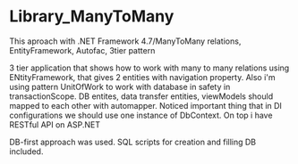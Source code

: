 # Library_ManyToMany
This aproach with .NET Framework 4.7/ManyToMany relations, EntityFramework, Autofac, 3tier pattern

3 tier application that shows how to work with many to many relations using ENtityFramework,
that gives 2 entities with navigation property. Also i'm using pattern UnitOfWork to work 
with database in safety in transactionScope. DB entites, data transfer entities, viewModels should mapped to each other with automapper.
Noticed important thing that in DI configurations we should use one instance of DbContext.
On top i have RESTful API on ASP.NET

DB-first approach was used.
SQL scripts for creation and filling DB included.
